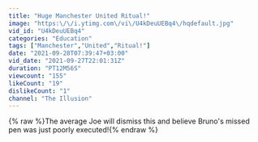 ```yaml
---
title: "Huge Manchester United Ritual!"
image: "https:\/\/i.ytimg.com\/vi\/U4kDeuUEBq4\/hqdefault.jpg"
vid_id: "U4kDeuUEBq4"
categories: "Education"
tags: ["Manchester","United","Ritual!"]
date: "2021-09-28T07:39:47+03:00"
vid_date: "2021-09-27T22:01:31Z"
duration: "PT12M56S"
viewcount: "155"
likeCount: "19"
dislikeCount: "1"
channel: "The Illusion"
---
```

{% raw %}The average Joe will dismiss this and believe Bruno's missed pen was just poorly executed!{% endraw %}
